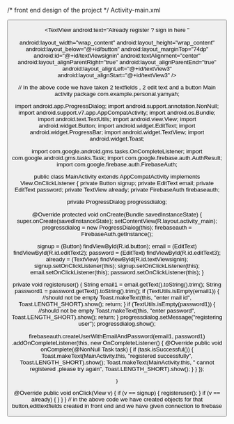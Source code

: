 /*  front end design of the project  */
Activity-main.xml 


<?xml version="1.0" encoding="utf-8"?>
<RelativeLayout xmlns:android="http://schemas.android.com/apk/res/android"
xmlns:tools="http://schemas.android.com/tools"
android:id="@+id/activity_main"
android:layout_width="match_parent"
android:layout_height="match_parent"
android:paddingBottom="@dimen/activity_vertical_margin"
android:paddingLeft="@dimen/activity_horizontal_margin"
android:background="#6fa9a1"
android:paddingRight="@dimen/activity_horizontal_margin"
android:paddingTop="@dimen/activity_vertical_margin"
tools:context="com.example.personal.yamyah.MainActivity">

<TextView
android:layout_width="wrap_content"
android:layout_height="wrap_content"
android:text="user name"
android:textSize="15sp"
android:textStyle="bold"
android:id="@+id/textView" />


<EditText
android:layout_width="wrap_content"
android:layout_height="wrap_content"
android:inputType="textPersonName"
android:hint="enter user name"
android:ems="10"
android:layout_alignParentTop="true"
android:layout_alignParentRight="true"
android:layout_alignParentEnd="true"
android:id="@+id/editText2" />

<TextView
android:text="password"
android:textSize="15sp"
android:layout_width="wrap_content"
android:layout_height="wrap_content"
android:layout_below="@+id/editText2"
android:layout_alignRight="@+id/textView"
android:layout_alignEnd="@+id/textView"
android:layout_marginTop="59dp"
android:id="@+id/textView3" />

<EditText
android:layout_width="wrap_content"
android:layout_height="wrap_content"
android:inputType="textPersonName"
android:hint="enter password"
android:ems="10"
android:layout_below="@+id/editText2"
android:layout_alignParentRight="true"
android:layout_alignParentEnd="true"
android:layout_marginRight="22dp"
android:layout_marginEnd="22dp"
android:layout_marginTop="44dp"
android:id="@+id/editText3" />

<Button
android:text="REgister"
android:layout_width="wrap_content"
android:layout_height="wrap_content"
android:background="#a49d9d"
android:textColor="#101010"
android:onClick="button"
android:layout_centerVertical="true"
android:layout_alignLeft="@+id/editText2"
android:layout_alignStart="@+id/editText2"
android:id="@+id/button" />

<TextView
android:text="Already register ? sign in here "

android:layout_width="wrap_content"
android:layout_height="wrap_content"
android:layout_below="@+id/button"
android:layout_marginTop="74dp"
android:id="@+id/textViewsignin"
android:textAlignment="center"
android:layout_alignParentRight="true"
android:layout_alignParentEnd="true"
android:layout_alignLeft="@+id/textView3"
android:layout_alignStart="@+id/textView3" />

</RelativeLayout>

// In the above code we have taken  2 textfields , 2 edit text and a button
Main activity
package com.example.personal.yamyah;

import android.app.ProgressDialog;
import android.support.annotation.NonNull;
import android.support.v7.app.AppCompatActivity;
import android.os.Bundle;
import android.text.TextUtils;
import android.view.View;
import android.widget.Button;
import android.widget.EditText;
import android.widget.ProgressBar;
import android.widget.TextView;
import android.widget.Toast;

import com.google.android.gms.tasks.OnCompleteListener;
import com.google.android.gms.tasks.Task;
import com.google.firebase.auth.AuthResult;
import com.google.firebase.auth.FirebaseAuth;

public class MainActivity extends AppCompatActivity implements View.OnClickListener {
private Button signup;
private EditText email;
private EditText password;
private TextView already;
private FirebaseAuth firebaseauth;

private ProgressDialog progressdialog;

@Override
protected void onCreate(Bundle savedInstanceState) {
super.onCreate(savedInstanceState);
        setContentView(R.layout.activity_main);
progressdialog = new ProgressDialog(this);
firebaseauth = FirebaseAuth.getInstance();

signup = (Button) findViewById(R.id.button);
email = (EditText) findViewById(R.id.editText2);
password = (EditText) findViewById(R.id.editText3);
already = (TextView) findViewById(R.id.textViewsignin);
signup.setOnClickListener(this);
signup.setOnClickListener(this);
email.setOnClickListener(this);
password.setOnClickListener(this);
    }

private void registeruser() {
        String email1 = email.getText().toString().trim();
        String password1 = password.getText().toString().trim();
if (TextUtils.isEmpty(email1)) {
//should not be empty
Toast.makeText(this, "enter mail id", Toast.LENGTH_SHORT).show();
return;
        }
if (TextUtils.isEmpty(password1)) {
//should not be empty
Toast.makeText(this, "enter password", Toast.LENGTH_SHORT).show();
return;
        }
progressdialog.setMessage("registering user");
progressdialog.show();

firebaseauth.createUserWithEmailAndPassword(email1, password1)
                .addOnCompleteListener(this, new OnCompleteListener<AuthResult>() {
@Override
public void onComplete(@NonNull Task<AuthResult> task) {
if (task.isSuccessful()) {
                            Toast.makeText(MainActivity.this, "registered successfully", Toast.LENGTH_SHORT).show();
                            Toast.makeText(MainActivity.this, " cannot registered ,please try again", Toast.LENGTH_SHORT).show();
                        }
                    }
                });

    }

@Override
public void onClick(View v) {
if (v == signup) {
            registeruser();
        }
if (v == already) {
        }
    }
}
// in the above code we have created objects for that button,edittextfields created in front end and we have given connection to firebase 

